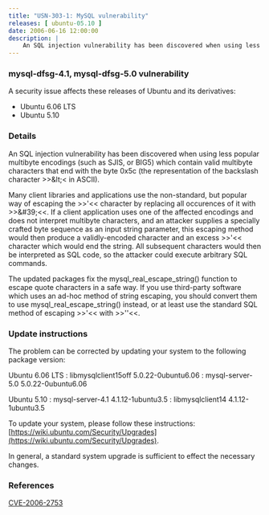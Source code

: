 ```yaml
---
title: "USN-303-1: MySQL vulnerability"
releases: [ ubuntu-05.10 ]
date: 2006-06-16 12:00:00
description: |
    An SQL injection vulnerability has been discovered when using less popular multibyte encodings (such as SJIS, or BIG5) which contain valid multibyte characters that end with the byte 0x5c (the representation of the backslash character &gt;&gt;\&lt;&lt; in ASCII). 
--- 
```

 
### mysql-dfsg-4.1, mysql-dfsg-5.0 vulnerability

A security issue affects these releases of Ubuntu and its derivatives:

* Ubuntu 6.06 LTS
* Ubuntu 5.10

### Details

An SQL injection vulnerability has been discovered when using less popular multibyte encodings (such as SJIS, or BIG5) which contain valid multibyte characters that end with the byte 0x5c (the representation of the backslash character &gt;&gt;\&lt;&lt; in ASCII). 

Many client libraries and applications use the non-standard, but popular way of escaping the &gt;&gt;&#39;&lt;&lt; character by replacing all occurences of it with &gt;&gt;\&#39;&lt;&lt;. If a client application uses one of the affected encodings and does not interpret multibyte characters, and an attacker supplies a specially crafted byte sequence as an input string parameter, this escaping method would then produce a validly-encoded character and an excess &gt;&gt;&#39;&lt;&lt; character which would end the string. All subsequent characters would then be interpreted as SQL code, so the attacker could execute arbitrary SQL commands.

The updated packages fix the mysql_real_escape_string() function to escape quote characters in a safe way. If you use third-party software which uses an ad-hoc method of string escaping, you should convert them to use mysql_real_escape_string() instead, or at least use the standard SQL method of escaping &gt;&gt;&#39;&lt;&lt; with &gt;&gt;&#39;&#39;&lt;&lt;.

### Update instructions

The problem can be corrected by updating your system to the following package version:

Ubuntu 6.06 LTS
 : libmysqlclient15off <span>5.0.22-0ubuntu6.06</span>
 : mysql-server-5.0 <span>5.0.22-0ubuntu6.06</span>

Ubuntu 5.10
 : mysql-server-4.1 <span>4.1.12-1ubuntu3.5</span>
 : libmysqlclient14 <span>4.1.12-1ubuntu3.5</span>

To update your system, please follow these instructions: [https://wiki.ubuntu.com/Security/Upgrades](https://wiki.ubuntu.com/Security/Upgrades).

In general, a standard system upgrade is sufficient to effect the necessary changes.

### References

 [CVE-2006-2753](http://people.ubuntu.com/~ubuntu-security/cve/CVE-2006-2753)
 
